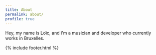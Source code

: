 ```yaml
---
title: About
permalink: about/
profile: true
---
```


Hey, my name is Loïc, and i'm a musician and developer who currently works in Bruxelles.

{% include footer.html %}